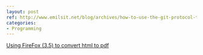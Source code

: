 ```yaml
---
layout: post
ref: http://www.emilsit.net/blog/archives/how-to-use-the-git-protocol-through-a-http-connect-proxy/
categories:
- Programming
---
```


[Using FireFox (3.5) to convert html to pdf](http://jkroon.blogs.uls.co.za/it/scriptingprogramming/using-firefox-35-to-convert-html-to-pdf)

